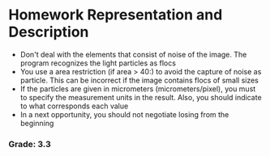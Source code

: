 # Homework Representation and Description

* Don't deal with the elements that consist of noise of the image. The program recognizes the light particles as flocs
* You use a area restriction (if area > 40:) to avoid the capture of noise as particle. This can be incorrect if the image contains flocs of small sizes
* If the particles are given in micrometers (micrometers/pixel), you must to specify the measurement units in the result. Also, you should indicate to what corresponds each value
* In a next opportunity, you should not negotiate losing from the beginning

### Grade: 3.3